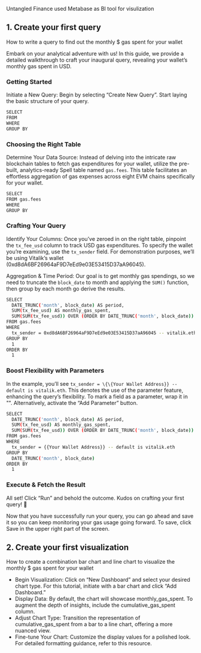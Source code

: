Untangled Finance used Metabase as BI tool for visulization

## 1. Create your first query
How to write a query to find out the monthly $ gas spent for your wallet

Embark on your analytical adventure with us! In this guide, we provide a detailed walkthrough to craft your inaugural query, revealing your wallet’s monthly gas spent in USD.

### Getting Started
Initiate a New Query: Begin by selecting “Create New Query”. Start laying the basic structure of your query.

```sh
SELECT 
FROM 
WHERE
GROUP BY 
```
### Choosing the Right Table
Determine Your Data Source: Instead of delving into the intricate raw blockchain tables to fetch gas expenditures for your wallet, utilize the pre-built, analytics-ready Spell table named `gas.fees`. This table facilitates an effortless aggregation of gas expenses across eight EVM chains specifically for your wallet.

```sh
SELECT 
FROM gas.fees
WHERE
GROUP BY 
```

### Crafting Your Query

Identify Your Columns: Once you’ve zeroed in on the right table, pinpoint the `tx_fee_usd` column to track USD gas expenditures. To specify the wallet you’re examining, use the `tx_sender` field. For demonstration purposes, we’ll be using Vitalik’s wallet (0xd8dA6BF26964aF9D7eEd9e03E53415D37aA96045).

Aggregation & Time Period: Our goal is to get monthly gas spendings, so we need to truncate the `block_date` to month and applying the `SUM()` function, then group by each month go derive the results.

```sh
SELECT
  DATE_TRUNC('month', block_date) AS period,
  SUM(tx_fee_usd) AS monthly_gas_spent,
  SUM(SUM(tx_fee_usd)) OVER (ORDER BY DATE_TRUNC('month', block_date)) AS cumulative_gas_spent
FROM gas.fees
WHERE
  tx_sender = 0xd8dA6BF26964aF9D7eEd9e03E53415D37aA96045 -- vitalik.eth 
GROUP BY
  1
ORDER BY
  1
```
### Boost Flexibility with Parameters
In the example, you’ll see `tx_sender = \{\{Your Wallet Address}} -- default is vitalik.eth`. This denotes the use of the parameter feature, enhancing the query’s flexibility. To mark a field as a parameter, wrap it in "". Alternatively, activate the “Add Parameter” button.

```sh
SELECT
  DATE_TRUNC('month', block_date) AS period,
  SUM(tx_fee_usd) AS monthly_gas_spent,
  SUM(SUM(tx_fee_usd)) OVER (ORDER BY DATE_TRUNC('month', block_date)) AS cumulative_gas_spent
FROM gas.fees
WHERE
  tx_sender = {{Your Wallet Address}} -- default is vitalik.eth
GROUP BY
  DATE_TRUNC('month', block_date)
ORDER BY
  1
```
### Execute & Fetch the Result
All set! Click “Run” and behold the outcome. Kudos on crafting your first query! 🎉

Now that you have successfully run your query, you can go ahead and save it so you can keep monitoring your gas usage going forward. To save, click Save in the upper right part of the screen.

## 2. Create your first visualization
How to create a combination bar chart and line chart to visualize the monthly $ gas spent for your wallet

* Begin Visualization: Click on “New Dashboard” and select your desired chart type. For this tutorial, initiate with a bar chart and click “Add Dashboard.”
* Display Data: By default, the chart will showcase monthly_gas_spent. To augment the depth of insights, include the cumulative_gas_spent column.
* Adjust Chart Type: Transition the representation of cumulative_gas_spent from a bar to a line chart, offering a more nuanced view.
* Fine-tune Your Chart: Customize the display values for a polished look. For detailed formatting guidance, refer to this resource.

<!-- * Step 1: In Metabase homepage, click New >> Dashboard
<img src="/img/ml-quant/dashboard (1).png" alt="" />

* Step 2: Name dashboard, location of dashboard in Metabase
<img src="/img/ml-quant/dashboard (2).png" alt="" />

* Step 3: Select source tables that are necessary for building this dashboard
<img src="/img/ml-quant/dashboard (3).png" alt="" />

* Step 4: Customize chart -->